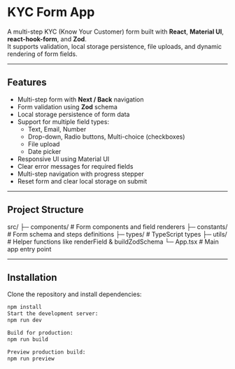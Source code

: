 # KYC Form App

A multi-step KYC (Know Your Customer) form built with **React**, **Material UI**, **react-hook-form**, and **Zod**.  
It supports validation, local storage persistence, file uploads, and dynamic rendering of form fields.

---

## Features

-   Multi-step form with **Next / Back** navigation
-   Form validation using **Zod** schema
-   Local storage persistence of form data
-   Support for multiple field types:
    -   Text, Email, Number
    -   Drop-down, Radio buttons, Multi-choice (checkboxes)
    -   File upload
    -   Date picker
-   Responsive UI using Material UI
-   Clear error messages for required fields
-   Multi-step navigation with progress stepper
-   Reset form and clear local storage on submit

---

## Project Structure

src/
├─ components/ # Form components and field renderers
├─ constants/ # Form schema and steps definitions
├─ types/ # TypeScript types
├─ utils/ # Helper functions like renderField & buildZodSchema
└─ App.tsx # Main app entry point

---

## Installation

Clone the repository and install dependencies:

```bash
npm install
Start the development server:
npm run dev

Build for production:
npm run build

Preview production build:
npm run preview

